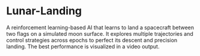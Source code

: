 # Lunar-Landing
A reinforcement learning-based AI that learns to land a spacecraft between two flags on a simulated moon surface. It explores multiple trajectories and control strategies across epochs to perfect its descent and precision landing. The best performance is visualized in a video output.
